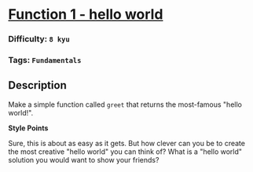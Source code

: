 # [Function 1 - hello world](https://www.codewars.com/kata/523b4ff7adca849afe000035)

### Difficulty: `8 kyu`

### Tags: `Fundamentals`

## Description

Make a simple function called `greet` that returns the most-famous "hello world!".

**Style Points**

Sure, this is about as easy as it gets. But how clever can you be to create the most creative "hello world" you can think of? What is a "hello world" solution you would want to show your friends?
